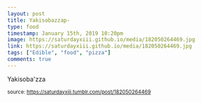 ```yaml
---
layout: post
title: Yakisobazzap-
type: food
timestamp: January 15th, 2019 10:20pm
image: https://saturdayxiii.github.io/media/182050264469.jpg
link: https://saturdayxiii.github.io/media/182050264469.jpg
tags: ["Edible", "food", "pizza"]
comments: true
---
```


Yakisoba'zza
 
  
<small>source: https://saturdayxiii.tumblr.com/post/182050264469</small>
